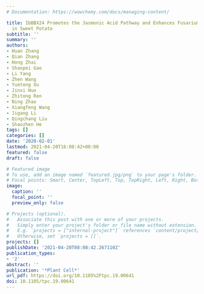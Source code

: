 ```yaml
---
# Documentation: https://wowchemy.com/docs/managing-content/

title: IbBBX24 Promotes the Jasmonic Acid Pathway and Enhances Fusarium Wilt Resistance
  in Sweet Potato
subtitle: ''
summary: ''
authors:
- Huan Zhang
- Qian Zhang
- Hong Zhai
- Shaopei Gao
- Li Yang
- Zhen Wang
- Yuetong Xu
- Jinxi Huo
- Zhitong Ren
- Ning Zhao
- Xiangfeng Wang
- Jigang Li
- Qingchang Liu
- Shaozhen He
tags: []
categories: []
date: '2020-02-01'
lastmod: 2021-04-20T16:08:42+08:00
featured: false
draft: false

# Featured image
# To use, add an image named `featured.jpg/png` to your page's folder.
# Focal points: Smart, Center, TopLeft, Top, TopRight, Left, Right, BottomLeft, Bottom, BottomRight.
image:
  caption: ''
  focal_point: ''
  preview_only: false

# Projects (optional).
#   Associate this post with one or more of your projects.
#   Simply enter your project's folder or file name without extension.
#   E.g. `projects = ["internal-project"]` references `content/project/deep-learning/index.md`.
#   Otherwise, set `projects = []`.
projects: []
publishDate: '2021-04-20T08:08:42.267110Z'
publication_types:
- '2'
abstract: ''
publication: '*Plant Cell*'
url_pdf: https://doi.org/10.1105%2Ftpc.19.00641
doi: 10.1105/tpc.19.00641
---
```

